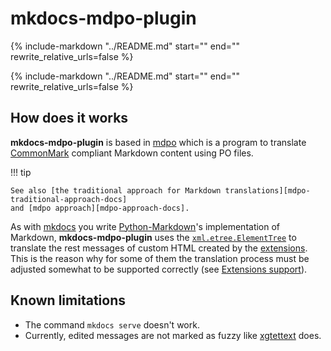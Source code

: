 <!-- mdpo-disable-next-line -->
# mkdocs-mdpo-plugin

{%
   include-markdown "../README.md"
   start="<!--description-start-->"
   end="<!--description-end-->"
   rewrite_relative_urls=false
%}

{%
   include-markdown "../README.md"
   start="<!--intro-start-->"
   end="<!--intro-end-->"
   rewrite_relative_urls=false
%}

## How does it works

**mkdocs-mdpo-plugin** is based in [mdpo][mdpo-docs] which is a program to
translate [CommonMark][commonmark] compliant Markdown content using PO files.

!!! tip

    See also [the traditional approach for Markdown translations][mdpo-traditional-approach-docs]
    and [mdpo approach][mdpo-approach-docs].

As with [mkdocs][mkdocs-docs] you write
[Python-Markdown][python-markdown-docs]'s implementation of Markdown,
**mkdocs-mdpo-plugin** uses the
[`xml.etree.ElementTree`][xml.etree.ElementTree] to translate the rest messages
of custom HTML created by the [extensions][python-markdown-extensions-docs].
This is the reason why for some of them the translation process must be
adjusted somewhat to be supported correctly (see
[Extensions support][extensions-support-official]).

## Known limitations

- The command `mkdocs serve` doesn't work.
- Currently, edited messages are not marked as fuzzy like
 [xgtettext][xgettext-docs] does.

[mdpo-docs]: https://mdpo.readthedocs.io
[mdpo-approach-docs]: https://mdpo.readthedocs.io/en/master/rationale.html#mdpo-approach
[mdpo-traditional-approach-docs]: https://mdpo.readthedocs.io/en/master/before-using.html#the-traditional-approach
[commonmark]: https://spec.commonmark.org/0.29/
[mkdocs-docs]: https://www.mkdocs.org/
[python-markdown-docs]: https://python-markdown.github.io/
[python-markdown-extensions-docs]: https://python-markdown.github.io/extensions/
[xml.etree.ElementTree]: https://docs.python.org/3/library/xml.etree.elementtree.html
[mkdocs#2061]: https://github.com/mkdocs/mkdocs#2061
[xgettext-docs]: https://www.gnu.org/software/gettext/manual/gettext.html#xgettext-Invocation
[extensions-support-official]: https://mondeja.github.io/mkdocs-mdpo-plugin/es/extensions-support/oficial/

